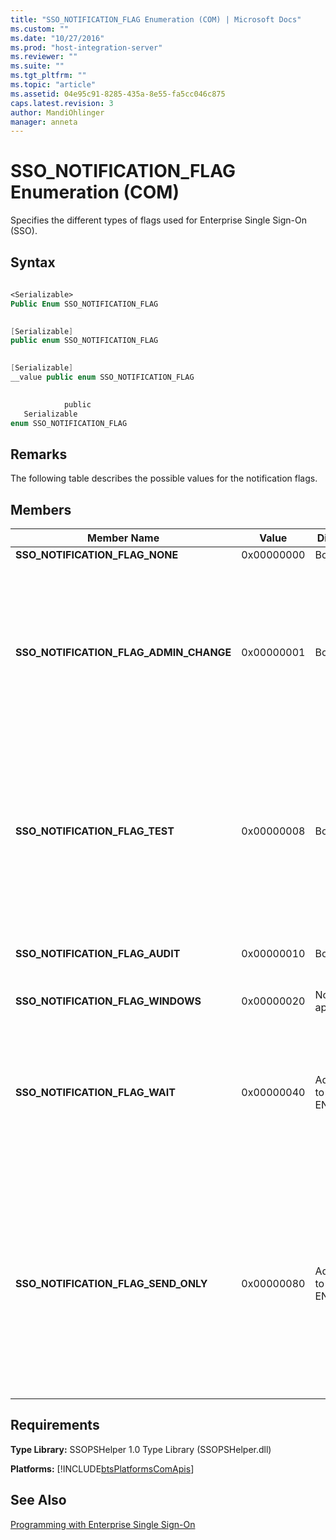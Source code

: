 ```yaml
---
title: "SSO_NOTIFICATION_FLAG Enumeration (COM) | Microsoft Docs"
ms.custom: ""
ms.date: "10/27/2016"
ms.prod: "host-integration-server"
ms.reviewer: ""
ms.suite: ""
ms.tgt_pltfrm: ""
ms.topic: "article"
ms.assetid: 04e95c91-8285-435a-8e55-fa5cc046c875
caps.latest.revision: 3
author: MandiOhlinger
manager: anneta
---
```

# SSO_NOTIFICATION_FLAG Enumeration (COM)
Specifies the different types of flags used for Enterprise Single Sign-On (SSO).  
  
## Syntax  
  
```vb  
  
<Serializable>  
Public Enum SSO_NOTIFICATION_FLAG  
```  
  
```csharp  
  
[Serializable]  
public enum SSO_NOTIFICATION_FLAG  
```  
  
```cpp  
  
[Serializable]  
__value public enum SSO_NOTIFICATION_FLAG  
```  
  
```js  
  
            public   
   Serializable  
enum SSO_NOTIFICATION_FLAG  
```  
  
## Remarks  
 The following table describes the possible values for the notification flags.  
  
## Members  
  
|Member Name|Value|Direction|Description|  
|-----------------|-----------|---------------|-----------------|  
|**SSO_NOTIFICATION_FLAG_NONE**|0x00000000|Both|Null value.|  
|**SSO_NOTIFICATION_FLAG_ADMIN_CHANGE**|0x00000001|Both|The password change was a result of an administrator action. Some systems will be able to distinguish between an administrator action, while some will not. ENTSSO will not set this flag.<br /><br /> This flag is currently not used.|  
|**SSO_NOTIFICATION_FLAG_TEST**|0x00000008|Both|The current notification is a test request.<br /><br /> Your adapter can safely ignore this notification. You can use this notification for testing and diagnostics purposes.<br /><br /> This flag is currently not used.|  
|**SSO_NOTIFICATION_FLAG_AUDIT**|0x00000010|Both|The current request requires auditing.<br /><br /> This flag is currently not used.|  
|**SSO_NOTIFICATION_FLAG_WINDOWS**|0x00000020|Not applicable|Reserved for internal use.|  
|**SSO_NOTIFICATION_FLAG_WAIT**|0x00000040|Adapter to ENTSSO|**ReceiveNotification** should block and wait until a notification is available.<br /><br /> Best practice indicates you should set this flag and allow the PS Helper to wait for notifications.|  
|**SSO_NOTIFICATION_FLAG_SEND_ONLY**|0x00000080|Adapter to ENTSSO|Indicates that this PS Helper should initialize for sending only. It assumes that another PS Helper will be initialized normally.<br /><br /> You should use this flag when using one PS Helper for ReceiveNotification (for receiving password changes), and another fro SendNotification (for sending password changes).|  
  
## Requirements  
 **Type Library:** SSOPSHelper 1.0 Type Library (SSOPSHelper.dll)  
  
 **Platforms:**  [!INCLUDE[btsPlatformsComApis](../esso/includes/btsplatformscomapis-md.md)]  
  
## See Also  
 [Programming with Enterprise Single Sign-On](../esso/programming-with-enterprise-single-sign-on.md)